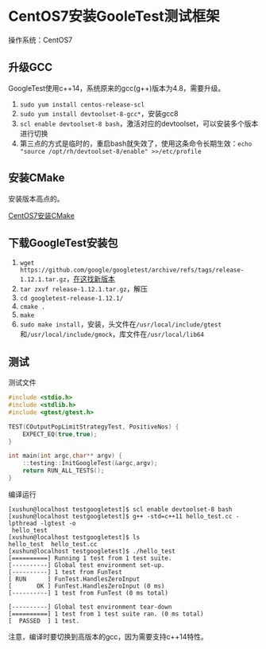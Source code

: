 # CentOS7安装GooleTest测试框架


操作系统：CentOS7


## 升级GCC

GoogleTest使用c++14，系统原来的gcc(g++)版本为4.8，需要升级。

1. `sudo yum install centos-release-scl`
2. `sudo yum install devtoolset-8-gcc*`，安装gcc8
3. `scl enable devtoolset-8 bash`，激活对应的devtoolset，可以安装多个版本进行切换
4. 第三点的方式是临时的，重启bash就失效了，使用这条命令长期生效：`echo "source /opt/rh/devtoolset-8/enable" >>/etc/profile`


## 安装CMake

安装版本高点的。

[CentOS7安装CMake](https://xushun1221.github.io/2022/centos7%E5%AE%89%E8%A3%85cmake/)


## 下载GoogleTest安装包

1. `wget https://github.com/google/googletest/archive/refs/tags/release-1.12.1.tar.gz`，[在这找新版本](https://github.com/google/googletest/releases/)
2. `tar zxvf release-1.12.1.tar.gz`，解压
3. `cd googletest-release-1.12.1/`
4. `cmake .`
5. `make`
6. `sudo make install`，安装，头文件在`/usr/local/include/gtest`和`/usr/local/include/gmock`，库文件在`/usr/local/lib64`

## 测试

测试文件

```cpp
#include <stdio.h>
#include <stdlib.h>
#include <gtest/gtest.h>

TEST(COutputPopLimitStrategyTest, PositiveNos) {
    EXPECT_EQ(true,true);
}

int main(int argc,char** argv) {
    ::testing::InitGoogleTest(&argc,argv);
    return RUN_ALL_TESTS();
} 
```

编译运行

```console
[xushun@localhost testgoogletest]$ scl enable devtoolset-8 bash
[xushun@localhost testgoogletest]$ g++ -std=c++11 hello_test.cc -lpthread -lgtest -o
 hello_test
[xushun@localhost testgoogletest]$ ls
hello_test  hello_test.cc
[xushun@localhost testgoogletest]$ ./hello_test 
[==========] Running 1 test from 1 test suite.
[----------] Global test environment set-up.
[----------] 1 test from FunTest
[ RUN      ] FunTest.HandlesZeroInput
[       OK ] FunTest.HandlesZeroInput (0 ms)
[----------] 1 test from FunTest (0 ms total)

[----------] Global test environment tear-down
[==========] 1 test from 1 test suite ran. (0 ms total)
[  PASSED  ] 1 test.
```

注意，编译时要切换到高版本的gcc，因为需要支持c++14特性。
